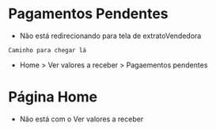 # Pagamentos Pendentes

- Não está redirecionando para tela de extratoVendedora

`Caminho para chegar lá`

- Home > Ver valores a receber > Pagaementos pendentes

# Página Home

- Não está com o Ver valores a receber